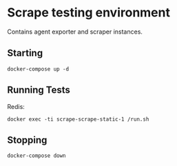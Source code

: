 # Scrape testing environment

Contains agent exporter and scraper instances.

## Starting

```
docker-compose up -d
```

## Running Tests

Redis:

```
docker exec -ti scrape-scrape-static-1 /run.sh
```

## Stopping

```
docker-compose down
```

